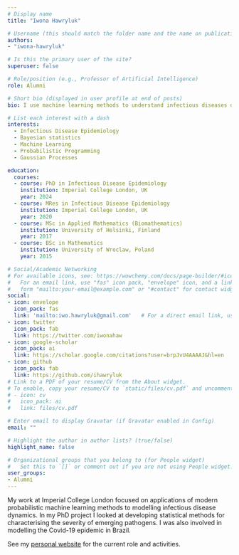 ```yaml
---
# Display name
title: "Iwona Hawryluk"

# Username (this should match the folder name and the name on publications)
authors:
- "iwona-hawryluk"

# Is this the primary user of the site?
superuser: false

# Role/position (e.g., Professor of Artificial Intelligence)
role: Alumni

# Short bio (displayed in user profile at end of posts)
bio: I use machine learning methods to understand infectious diseases dynamics.

# List each interest with a dash
interests:
  - Infectious Disease Epidemiology
  - Bayesian statistics
  - Machine Learning
  - Probabilistic Programming
  - Gaussian Processes

education:
  courses:
  - course: PhD in Infectious Disease Epidemiology
    institution: Imperial College London, UK
    year: 2024
  - course: MRes in Infectious Disease Epidemiology
    institution: Imperial College London, UK
    year: 2020
  - course: MSc in Applied Mathematics (Biomathematics)
    institution: University of Helsinki, Finland
    year: 2017
  - course: BSc in Mathematics
    institution: University of Wroclaw, Poland
    year: 2015

# Social/Academic Networking
# For available icons, see: https://wowchemy.com/docs/page-builder/#icons
#   For an email link, use "fas" icon pack, "envelope" icon, and a link in the
#   form "mailto:your-email@example.com" or "#contact" for contact widget.
social:
- icon: envelope
  icon_pack: fas
  link: 'mailto:iwo.hawryluk@gmail.com'   # For a direct email link, use "mailto:test@example.org".
- icon: twitter
  icon_pack: fab
  link: https://twitter.com/iwonahaw
- icon: google-scholar
  icon_pack: ai
  link: https://scholar.google.com/citations?user=brpJvU4AAAAJ&hl=en
- icon: github
  icon_pack: fab
  link: https://github.com/ihawryluk
# Link to a PDF of your resume/CV from the About widget.
# To enable, copy your resume/CV to `static/files/cv.pdf` and uncomment the lines below.
# - icon: cv
#   icon_pack: ai
#   link: files/cv.pdf

# Enter email to display Gravatar (if Gravatar enabled in Config)
email: ""

# Highlight the author in author lists? (true/false)
highlight_name: false

# Organizational groups that you belong to (for People widget)
#   Set this to `[]` or comment out if you are not using People widget.
user_groups:
- Alumni
---
```


My work at Imperial College London focused on applications of modern probabilistic machine learning methods to modelling infectious disease dynamics. In my PhD project I looked at developing statistical methods for characterising the severity of emerging pathogens. I was also involved in modelling the Covid-19 epidemic in Brazil.

See my [personal website](https://ihawryluk.github.io/) for the current role and activities.

